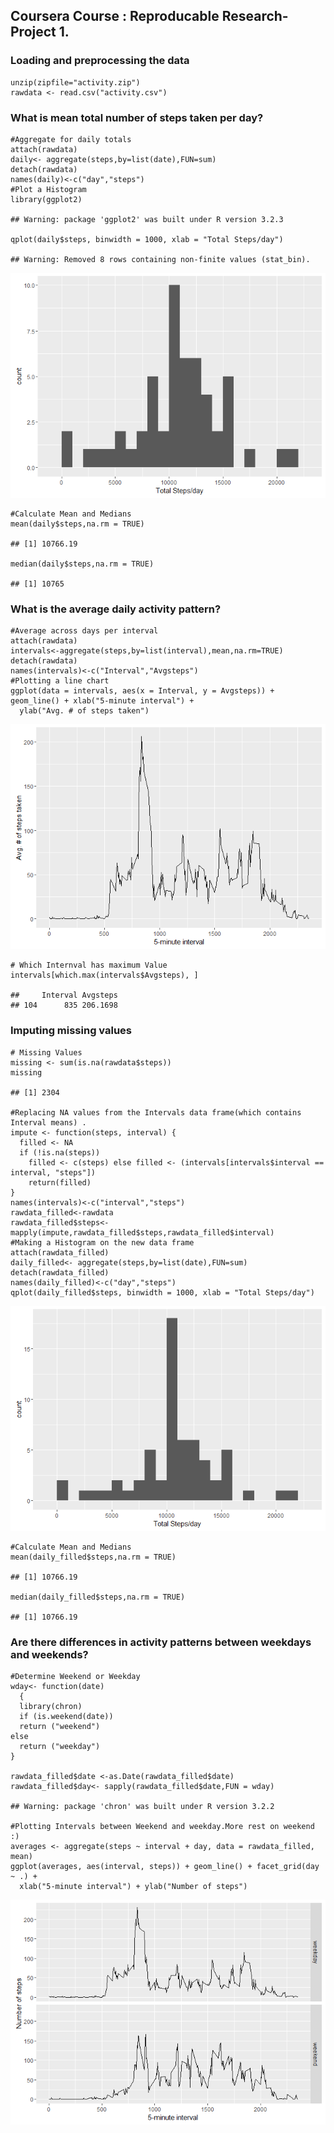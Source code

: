 **Coursera Course : Reproducable Research- Project 1.**
-------------------------------------------------------

### Loading and preprocessing the data

    unzip(zipfile="activity.zip")
    rawdata <- read.csv("activity.csv")

### What is mean total number of steps taken per day?

    #Aggregate for daily totals
    attach(rawdata)
    daily<- aggregate(steps,by=list(date),FUN=sum)
    detach(rawdata)
    names(daily)<-c("day","steps")
    #Plot a Histogram
    library(ggplot2)

    ## Warning: package 'ggplot2' was built under R version 3.2.3

    qplot(daily$steps, binwidth = 1000, xlab = "Total Steps/day")

    ## Warning: Removed 8 rows containing non-finite values (stat_bin).

![](PA1_template_files/figure-markdown_strict/unnamed-chunk-2-1.png)<!-- -->

    #Calculate Mean and Medians
    mean(daily$steps,na.rm = TRUE)

    ## [1] 10766.19

    median(daily$steps,na.rm = TRUE)

    ## [1] 10765

### What is the average daily activity pattern?

    #Average across days per interval
    attach(rawdata)
    intervals<-aggregate(steps,by=list(interval),mean,na.rm=TRUE)
    detach(rawdata)
    names(intervals)<-c("Interval","Avgsteps")
    #Plotting a line chart
    ggplot(data = intervals, aes(x = Interval, y = Avgsteps)) + geom_line() + xlab("5-minute interval") + 
      ylab("Avg. # of steps taken")

![](PA1_template_files/figure-markdown_strict/unnamed-chunk-3-1.png)<!-- -->

    # Which Internval has maximum Value 
    intervals[which.max(intervals$Avgsteps), ]

    ##     Interval Avgsteps
    ## 104      835 206.1698

### Imputing missing values

    # Missing Values
    missing <- sum(is.na(rawdata$steps))
    missing

    ## [1] 2304

    #Replacing NA values from the Intervals data frame(which contains Interval means) .
    impute <- function(steps, interval) {
      filled <- NA
      if (!is.na(steps)) 
        filled <- c(steps) else filled <- (intervals[intervals$interval == interval, "steps"])
        return(filled)
    }
    names(intervals)<-c("interval","steps")
    rawdata_filled<-rawdata
    rawdata_filled$steps<-mapply(impute,rawdata_filled$steps,rawdata_filled$interval)
    #Making a Histogram on the new data frame
    attach(rawdata_filled)
    daily_filled<- aggregate(steps,by=list(date),FUN=sum)
    detach(rawdata_filled)
    names(daily_filled)<-c("day","steps")
    qplot(daily_filled$steps, binwidth = 1000, xlab = "Total Steps/day")

![](PA1_template_files/figure-markdown_strict/unnamed-chunk-4-1.png)<!-- -->

    #Calculate Mean and Medians
    mean(daily_filled$steps,na.rm = TRUE)

    ## [1] 10766.19

    median(daily_filled$steps,na.rm = TRUE)

    ## [1] 10766.19

### Are there differences in activity patterns between weekdays and weekends?

    #Determine Weekend or Weekday
    wday<- function(date)
      {
      library(chron)
      if (is.weekend(date))
      return ("weekend")
    else 
      return ("weekday")
    }

    rawdata_filled$date <-as.Date(rawdata_filled$date)
    rawdata_filled$day<- sapply(rawdata_filled$date,FUN = wday)

    ## Warning: package 'chron' was built under R version 3.2.2

    #Plotting Intervals between Weekend and weekday.More rest on weekend :)
    averages <- aggregate(steps ~ interval + day, data = rawdata_filled, mean)
    ggplot(averages, aes(interval, steps)) + geom_line() + facet_grid(day ~ .) + 
      xlab("5-minute interval") + ylab("Number of steps")

![](PA1_template_files/figure-markdown_strict/unnamed-chunk-5-1.png)<!-- -->
